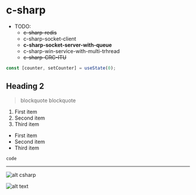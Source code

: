 # c-sharp
+ TODO:
	- ~~c-sharp-redis~~
	- c-sharp-socket-client 
	- **c-sharp-socket-server-with-queue**
	- c-sharp-win-service-with-multi-trhread
	- ~~c-sharp-CRC-ITU~~
	
	
```js
const [counter, setCounter] = useState(0);
```

## Heading 2
	
> blockquote
> blockquote

1. First item
2. Second item
3. Third item

- First item
- Second item
- Third item

`code`

---

![alt csharp]("https://upload.wikimedia.org/wikipedia/commons/8/82/C_Sharp_logo.png")

![alt text](https://upload.wikimedia.org/wikipedia/commons/8/82/C_Sharp_logo.png)





